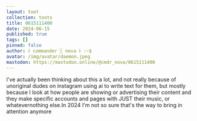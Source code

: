 ```yaml
---
layout: toot
collection: toots
title: 0615111400
date: 2024-06-15
published: true
tags: []
pinned: false
author: ⸸ commander ░ nova ⸸ :~$
avatar: /img/avatar/daemon.jpeg
mastodon: https://mastodon.online/@cmdr_nova/0615111400
---
```


I've actually been thinking about this a lot, and not really because of unoriginal dudes on instagram using ai to write text for them, but mostly because I look at how people are showing or advertising their content and they make specific accounts and pages with JUST their music, or whatevernothing else.In 2024 I'm not so sure that's the way to bring in attention anymore
